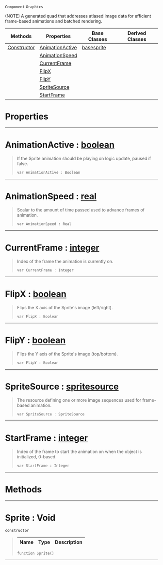  `Component` `Graphics`



(NOTE) A generated quad that addresses atlased image data for efficient frame-based animations and batched rendering.

|Methods|Properties|Base Classes|Derived Classes|
|---|---|---|---|
|[ Constructor](https://github.com/zeroengineteam/ZeroDocs/blob/master/code_reference/class_reference/sprite.markdown#sprite-void)|[ AnimationActive](https://github.com/zeroengineteam/ZeroDocs/blob/master/code_reference/class_reference/sprite.markdown#animationactive-zero-eng)|[basesprite](https://github.com/zeroengineteam/ZeroDocs/blob/master/code_reference/class_reference/basesprite.markdown)| |
| |[ AnimationSpeed](https://github.com/zeroengineteam/ZeroDocs/blob/master/code_reference/class_reference/sprite.markdown#animationspeed-zero-engi)| | |
| |[ CurrentFrame](https://github.com/zeroengineteam/ZeroDocs/blob/master/code_reference/class_reference/sprite.markdown#currentframe-zero-engine)| | |
| |[ FlipX](https://github.com/zeroengineteam/ZeroDocs/blob/master/code_reference/class_reference/sprite.markdown#flipx-zero-engine-docume)| | |
| |[ FlipY](https://github.com/zeroengineteam/ZeroDocs/blob/master/code_reference/class_reference/sprite.markdown#flipy-zero-engine-docume)| | |
| |[ SpriteSource](https://github.com/zeroengineteam/ZeroDocs/blob/master/code_reference/class_reference/sprite.markdown#spritesource-zero-engine)| | |
| |[ StartFrame](https://github.com/zeroengineteam/ZeroDocs/blob/master/code_reference/class_reference/sprite.markdown#startframe-zero-engine-d)| | |


 #  Properties


---  
 #  AnimationActive : [boolean](https://github.com/zeroengineteam/ZeroDocs/blob/master/code_reference/nada_base_types/boolean.markdown)

> If the Sprite animation should be playing on logic update, paused if false.
> ``` lang=cpp, name=Nada
> var AnimationActive : Boolean


---  
 #  AnimationSpeed : [real](https://github.com/zeroengineteam/ZeroDocs/blob/master/code_reference/nada_base_types/real.markdown)

> Scalar to the amount of time passed used to advance frames of animation.
> ``` lang=cpp, name=Nada
> var AnimationSpeed : Real


---  
 #  CurrentFrame : [integer](https://github.com/zeroengineteam/ZeroDocs/blob/master/code_reference/nada_base_types/integer.markdown)

> Index of the frame the animation is currently on.
> ``` lang=cpp, name=Nada
> var CurrentFrame : Integer


---  
 #  FlipX : [boolean](https://github.com/zeroengineteam/ZeroDocs/blob/master/code_reference/nada_base_types/boolean.markdown)

> Flips the X axis of the Sprite's image (left/right).
> ``` lang=cpp, name=Nada
> var FlipX : Boolean


---  
 #  FlipY : [boolean](https://github.com/zeroengineteam/ZeroDocs/blob/master/code_reference/nada_base_types/boolean.markdown)

> Flips the Y axis of the Sprite's image (top/bottom).
> ``` lang=cpp, name=Nada
> var FlipY : Boolean


---  
 #  SpriteSource : [spritesource](https://github.com/zeroengineteam/ZeroDocs/blob/master/code_reference/class_reference/spritesource.markdown)

> The resource defining one or more image sequences used for frame-based animation.
> ``` lang=cpp, name=Nada
> var SpriteSource : SpriteSource


---  
 #  StartFrame : [integer](https://github.com/zeroengineteam/ZeroDocs/blob/master/code_reference/nada_base_types/integer.markdown)

> Index of the frame to start the animation on when the object is initialized, 0-based.
> ``` lang=cpp, name=Nada
> var StartFrame : Integer


---  
 #  Methods


---  
 #  Sprite : Void

 `constructor`

> 
> |Name|Type|Description|
> |---|---|---|
> ``` lang=cpp, name=Nada
> function Sprite()
> ``` 


---  
 

 